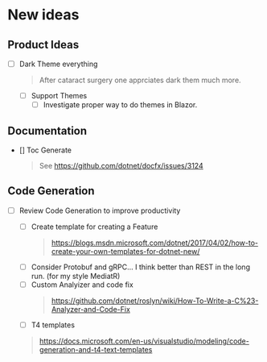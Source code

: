 # New ideas

## Product Ideas
- [ ] Dark Theme everything
  > After cataract surgery one apprciates dark them much more.
  - [ ] Support Themes
    - [ ] Investigate proper way to do themes in Blazor.

## Documentation
- [] Toc Generate
  > See https://github.com/dotnet/docfx/issues/3124

## Code Generation
- [ ] Review Code Generation to improve productivity
  - [ ] Create template for creating a Feature
    >https://blogs.msdn.microsoft.com/dotnet/2017/04/02/how-to-create-your-own-templates-for-dotnet-new/
  - [ ] Consider Protobuf and gRPC... I think better than REST in the long run. (for my style MediatR)
  - [ ] Custom Analyizer and code fix 
    > https://github.com/dotnet/roslyn/wiki/How-To-Write-a-C%23-Analyzer-and-Code-Fix
  - [ ] T4 templates 
  >https://docs.microsoft.com/en-us/visualstudio/modeling/code-generation-and-t4-text-templates

